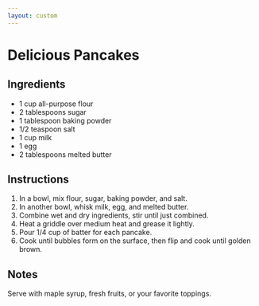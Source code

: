 ```yaml
---
layout: custom
---
```


<!-- Recipe Title -->
<h1>Delicious Pancakes</h1>

<!-- Ingredients Section -->
<h2>Ingredients</h2>
<ul>
  <li>1 cup all-purpose flour</li>
  <li>2 tablespoons sugar</li>
  <li>1 tablespoon baking powder</li>
  <li>1/2 teaspoon salt</li>
  <li>1 cup milk</li>
  <li>1 egg</li>
  <li>2 tablespoons melted butter</li>
</ul>

<!-- Instructions Section -->
<h2>Instructions</h2>
<ol>
  <li>In a bowl, mix flour, sugar, baking powder, and salt.</li>
  <li>In another bowl, whisk milk, egg, and melted butter.</li>
  <li>Combine wet and dry ingredients, stir until just combined.</li>
  <li>Heat a griddle over medium heat and grease it lightly.</li>
  <li>Pour 1/4 cup of batter for each pancake.</li>
  <li>Cook until bubbles form on the surface, then flip and cook until golden brown.</li>
</ol>

<!-- Notes Section -->
<h2>Notes</h2>
<p>Serve with maple syrup, fresh fruits, or your favorite toppings.</p>
